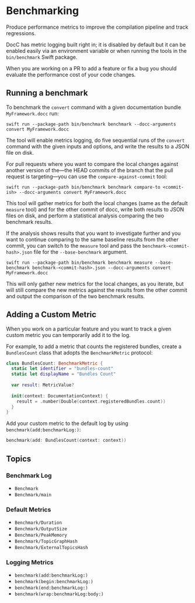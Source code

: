 # Benchmarking

Produce performance metrics to improve the compilation pipeline and track regressions.

DocC has metric logging built right in; it is disabled by default but it can be enabled easily via an environment variable or when running the tools in the `bin/benchmark` Swift package.

When you are working on a PR to add a feature or fix a bug you should evaluate the performance cost of your code changes.

## Running a benchmark

To benchmark the `convert` command with a given documentation bundle `MyFramework.docc` run:

```
swift run --package-path bin/benchmark benchmark --docc-arguments convert MyFramework.docc
```

The tool will enable metrics logging, do five sequential runs of the `convert` command with the given inputs and options, and write the results to a JSON file on disk.

For pull requests where you want to compare the local changes against another version of the—the HEAD commits of the branch that the pull request is targeting—you can use the `compare-against-commit` tool:

```
swift run --package-path bin/benchmark benchmark compare-to <commit-ish> --docc-arguments convert MyFramework.docc
```

This tool will gather metrics for both the local changes (same as the default `measure` tool) and for the other commit of docc, write both results to JSON files on disk, and perform a statistical analysis comparing the two benchmark results. 

If the analysis shows results that you want to investigate further and you want to continue comparing to the same baseline results from the other commit, you can switch to the `measure` tool and pass the `benchmark-<commit-hash>.json` file for the `--base-benchmark` argument.

```
swift run --package-path bin/benchmark benchmark measure --base-benchmark benchmark-<commit-hash>.json --docc-arguments convert MyFramework.docc
```

This will only gather new metrics for the local changes, as you iterate, but will still compare the new metrics against the results from the other commit and output the comparison of the two benchmark results.   

## Adding a Custom Metric

When you work on a particular feature and you want to track a given custom metric you can temporarily add it to the log.

For example, to add a metric that counts the registered bundles, create a `BundlesCount` class that adopts the ``BenchmarkMetric`` protocol:

```swift
class BundlesCount: BenchmarkMetric {
  static let identifier = "bundles-count"
  static let displayName = "Bundles Count"
  
  var result: MetricValue?
  
  init(context: DocumentationContext) {
    result = .number(Double(context.registeredBundles.count))
  }
}
```

Add your custom metric to the default log by using ``benchmark(add:benchmarkLog:)``:

```swift
benchmark(add: BundlesCount(context: context))
```

## Topics

### Benchmark Log

- ``Benchmark``
- ``Benchmark/main``

### Default Metrics

- ``Benchmark/Duration``
- ``Benchmark/OutputSize``
- ``Benchmark/PeakMemory``
- ``Benchmark/TopicGraphHash``
- ``Benchmark/ExternalTopicsHash``

### Logging Metrics

- ``benchmark(add:benchmarkLog:)``
- ``benchmark(begin:benchmarkLog:)``
- ``benchmark(end:benchmarkLog:)``
- ``benchmark(wrap:benchmarkLog:body:)``

<!-- Copyright (c) 2021-2022 Apple Inc and the Swift Project authors. All Rights Reserved. -->
